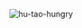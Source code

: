 
![hu-tao-hungry](https://user-images.githubusercontent.com/101642846/168903799-fc5f6364-ad4f-49c7-94c6-e46b8b1f6f2d.gif)
